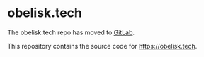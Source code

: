 # obelisk.tech

The obelisk.tech repo has moved to [GitLab](https://gitlab.com/NebulousLabs/obelisk.tech).

This repository contains the source code for https://obelisk.tech.
